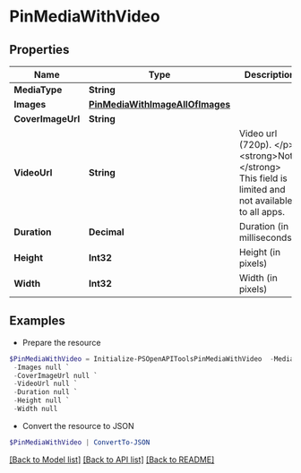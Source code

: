 # PinMediaWithVideo
## Properties

Name | Type | Description | Notes
------------ | ------------- | ------------- | -------------
**MediaType** | **String** |  | [optional] 
**Images** | [**PinMediaWithImageAllOfImages**](PinMediaWithImageAllOfImages.md) |  | [optional] 
**CoverImageUrl** | **String** |  | [optional] 
**VideoUrl** | **String** | Video url (720p). &lt;/p&gt;&lt;strong&gt;Note:&lt;/strong&gt; This field is limited and not available to all apps. | [optional] 
**Duration** | **Decimal** | Duration (in milliseconds) | [optional] 
**Height** | **Int32** | Height (in pixels) | [optional] 
**Width** | **Int32** | Width (in pixels) | [optional] 

## Examples

- Prepare the resource
```powershell
$PinMediaWithVideo = Initialize-PSOpenAPIToolsPinMediaWithVideo  -MediaType null `
 -Images null `
 -CoverImageUrl null `
 -VideoUrl null `
 -Duration null `
 -Height null `
 -Width null
```

- Convert the resource to JSON
```powershell
$PinMediaWithVideo | ConvertTo-JSON
```

[[Back to Model list]](../README.md#documentation-for-models) [[Back to API list]](../README.md#documentation-for-api-endpoints) [[Back to README]](../README.md)

